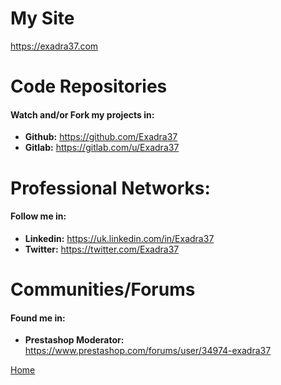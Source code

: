 # My Site

https://exadra37.com

# Code Repositories

#### Watch and/or Fork my projects in:

* **Github:** https://github.com/Exadra37
* **Gitlab:** https://gitlab.com/u/Exadra37

# Professional Networks:

#### Follow me in:

* **Linkedin:** https://uk.linkedin.com/in/Exadra37
* **Twitter:**  https://twitter.com/Exadra37

# Communities/Forums

#### Found me in:

* **Prestashop Moderator:** https://www.prestashop.com/forums/user/34974-exadra37


[Home](https://gitlab.com/exadra37-docker-images/dockerize-graphical-user-interface-app)
